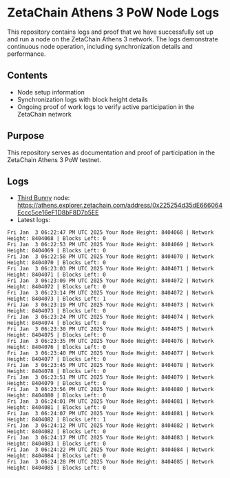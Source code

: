 # ZetaChain Athens 3 PoW Node Logs
This repository contains logs and proof that we have successfully set up and run a node on the ZetaChain Athens 3 network. The logs demonstrate continuous node operation, including synchronization details and performance.

## Contents
- Node setup information
- Synchronization logs with block height details
- Ongoing proof of work logs to verify active participation in the ZetaChain network

## Purpose
This repository serves as documentation and proof of participation in the ZetaChain Athens 3 PoW testnet.

## Logs

- [Third Bunny](https://thirdbunny.xyz/) node: https://athens.explorer.zetachain.com/address/0x225254d35dE666064Eccc5ce16eF1D8bF8D7b5EE
- Latest logs:
```
Fri Jan  3 06:22:47 PM UTC 2025 Your Node Height: 8404068 | Network Height: 8404068 | Blocks Left: 0
Fri Jan  3 06:22:53 PM UTC 2025 Your Node Height: 8404069 | Network Height: 8404069 | Blocks Left: 0
Fri Jan  3 06:22:58 PM UTC 2025 Your Node Height: 8404070 | Network Height: 8404070 | Blocks Left: 0
Fri Jan  3 06:23:03 PM UTC 2025 Your Node Height: 8404071 | Network Height: 8404071 | Blocks Left: 0
Fri Jan  3 06:23:09 PM UTC 2025 Your Node Height: 8404072 | Network Height: 8404072 | Blocks Left: 0
Fri Jan  3 06:23:14 PM UTC 2025 Your Node Height: 8404072 | Network Height: 8404073 | Blocks Left: 1
Fri Jan  3 06:23:19 PM UTC 2025 Your Node Height: 8404073 | Network Height: 8404073 | Blocks Left: 0
Fri Jan  3 06:23:24 PM UTC 2025 Your Node Height: 8404074 | Network Height: 8404074 | Blocks Left: 0
Fri Jan  3 06:23:30 PM UTC 2025 Your Node Height: 8404075 | Network Height: 8404075 | Blocks Left: 0
Fri Jan  3 06:23:35 PM UTC 2025 Your Node Height: 8404076 | Network Height: 8404076 | Blocks Left: 0
Fri Jan  3 06:23:40 PM UTC 2025 Your Node Height: 8404077 | Network Height: 8404077 | Blocks Left: 0
Fri Jan  3 06:23:45 PM UTC 2025 Your Node Height: 8404078 | Network Height: 8404078 | Blocks Left: 0
Fri Jan  3 06:23:51 PM UTC 2025 Your Node Height: 8404079 | Network Height: 8404079 | Blocks Left: 0
Fri Jan  3 06:23:56 PM UTC 2025 Your Node Height: 8404080 | Network Height: 8404080 | Blocks Left: 0
Fri Jan  3 06:24:01 PM UTC 2025 Your Node Height: 8404081 | Network Height: 8404081 | Blocks Left: 0
Fri Jan  3 06:24:07 PM UTC 2025 Your Node Height: 8404081 | Network Height: 8404082 | Blocks Left: 1
Fri Jan  3 06:24:12 PM UTC 2025 Your Node Height: 8404082 | Network Height: 8404082 | Blocks Left: 0
Fri Jan  3 06:24:17 PM UTC 2025 Your Node Height: 8404083 | Network Height: 8404083 | Blocks Left: 0
Fri Jan  3 06:24:22 PM UTC 2025 Your Node Height: 8404084 | Network Height: 8404084 | Blocks Left: 0
Fri Jan  3 06:24:28 PM UTC 2025 Your Node Height: 8404085 | Network Height: 8404085 | Blocks Left: 0
```
